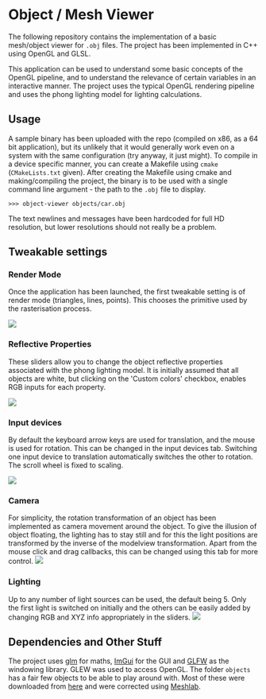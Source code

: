 # Object / Mesh Viewer

The following repository contains the implementation of a basic mesh/object viewer for `.obj` files. The project has been implemented in C++ using OpenGL and GLSL.

This application can be used to understand some basic concepts of the OpenGL pipeline, and to understand the relevance of certain variables in an interactive manner. The project uses the typical OpenGL rendering pipeline and uses the phong lighting model for lighting calculations.   

## Usage

A sample binary has been uploaded with the repo (compiled on x86, as a 64 bit application), but its unlikely that it would generally work even on a system with the same configuration (try anyway, it just might). To compile in a device specific manner, you can create a Makefile using `cmake` (`CMakeLists.txt` given). After creating the Makefile using cmake and making/compiling the project, the binary is to be used with a single command line argument - the path to the `.obj` file to display. 

    >>> object-viewer objects/car.obj 
    
The text newlines and messages have been hardcoded for full HD resolution, but lower resolutions should not really be a problem.

## Tweakable settings
### Render Mode 

Once the application has been launched, the first tweakable setting is of render mode (triangles, lines, points). This chooses the primitive used by the rasterisation process. 

![](https://github.com/amanshenoy/object-viewer/blob/main/demonstrations/render_mode.gif)

### Reflective Properties

These sliders allow you to change the object reflective properties associated with the phong lighting model. It is initially assumed that all objects are white, but clicking on the 'Custom colors' checkbox, enables RGB inputs for each property.

![](https://github.com/amanshenoy/object-viewer/blob/main/demonstrations/reflective_properties.gif)

### Input devices

By default the keyboard arrow keys are used for translation, and the mouse is used for rotation. This can be changed in the input devices tab. Switching one input device to translation automatically switches the other to rotation. The scroll wheel is fixed to scaling.  

![](https://github.com/amanshenoy/object-viewer/blob/main/demonstrations/input_devices.gif)

### Camera

For simplicity, the rotation transformation of an object has been implemented as camera movement around the object. To give the illusion of object floating, the lighting has to stay still and for this the light positions are transformed by the inverse of the modelview transformation. Apart from the mouse click and drag callbacks, this can be changed using this tab for more control. 
![](https://github.com/amanshenoy/object-viewer/blob/main/demonstrations/camera.gif)

### Lighting 

Up to any number of light sources can be used, the default being 5. Only the first light is switched on initially and the others can be easily added by changing RGB and XYZ info appropriately in the sliders. 
![](https://github.com/amanshenoy/object-viewer/blob/main/demonstrations/lighting.gif)


## Dependencies and Other Stuff

The project uses [glm](https://github.com/g-truc/glm) for maths, [ImGui](https://github.com/ocornut/imgui) for the GUI and [GLFW](glfw.org) as the windowing library. GLEW was used to access OpenGL. The folder `objects` has a fair few objects to be able to play around with. Most of these were downloaded from [here](https://people.sc.fsu.edu/~jburkardt/data/obj/obj.html) and were corrected using [Meshlab](https://www.meshlab.net/).  
